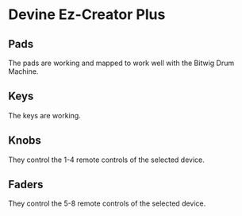 # Devine Ez-Creator Plus

## Pads

The pads are working and mapped to work well with the Bitwig Drum Machine.

## Keys

The keys are working.

## Knobs

They control the 1-4 remote controls of the selected device.

## Faders

They control the 5-8 remote controls of the selected device.